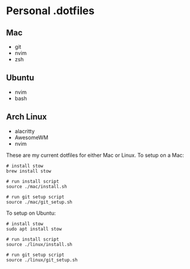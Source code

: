 # Personal .dotfiles

## Mac

- git
- nvim
- zsh

## Ubuntu

- nvim
- bash

## Arch Linux

- alacritty
- AwesomeWM
- nvim

These are my current dotfiles for either Mac or Linux.
To setup on a Mac:
```
# install stow
brew install stow

# run install script
source ./mac/install.sh

# run git setup script
source ./mac/git_setup.sh
```

To setup on Ubuntu:
```
# install stow
sudo apt install stow

# run install script
source ./linux/install.sh

# run git setup script
source ./linux/git_setup.sh
```

